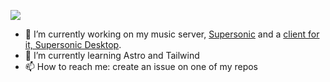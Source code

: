 <a href="https://github.com/yuckdevchan"><img align="center" src="https://github-readme-stats.vercel.app/api/top-langs/?username=yuckdevchan&layout=compact&theme=transparent&hide_border=true&langs_count=4&exclude_repo=tibernet3" /></a>

- 🔭 I’m currently working on my music server, [Supersonic](https://github.com/yuckdevchan/supersonic-server) and a [client for it, Supersonic Desktop](https://github.com/yuckdevchan/supersonic-desktop).
- 🌱 I’m currently learning Astro and Tailwind
- 📫 How to reach me: create an issue on one of my repos
